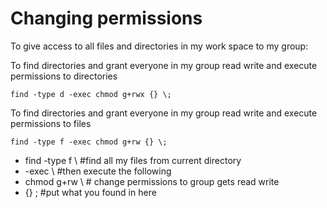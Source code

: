 # Changing permissions
To give access to all files and directories in my work space to my group:

To find directories and grant everyone in my group read write and execute permissions to directories 

    find -type d -exec chmod g+rwx {} \;

To find directories and grant everyone in my group read write and execute permissions to files

    find -type f -exec chmod g+rw {} \;

- find -type f \ #find all my files from current directory
- -exec \ #then execute the following
- chmod g+rw \ # change permissions to group gets read write
- {} \; #put what you found in here

